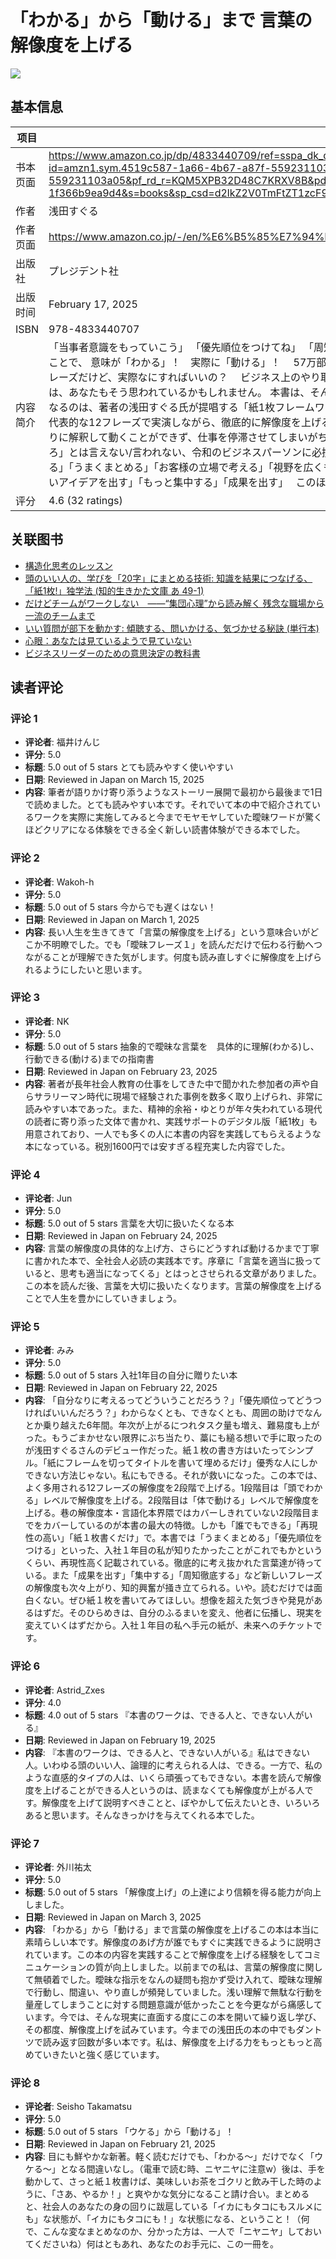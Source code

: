 # 「わかる」から「動ける」まで 言葉の解像度を上げる

![](https://m.media-amazon.com/images/I/71axrPsmd+L._SL1500_.jpg)

## 基本信息

| 项目 | 内容 |
| --- | --- |
| 书本页面 | https://www.amazon.co.jp/dp/4833440709/ref=sspa_dk_detail_3?psc=1&pd_rd_i=4833440709&pd_rd_w=k3Gau&content-id=amzn1.sym.4519c587-1a66-4b67-a87f-559231103a05&pf_rd_p=4519c587-1a66-4b67-a87f-559231103a05&pf_rd_r=KQM5XPB32D48C7KRXV8B&pd_rd_wg=OG4xX&pd_rd_r=21a578c5-4a20-4958-a0c9-1f366b9ea9d4&s=books&sp_csd=d2lkZ2V0TmFtZT1zcF9kZXRhaWwy |
| 作者 | 浅田すぐる |
| 作者页面 | https://www.amazon.co.jp/-/en/%E6%B5%85%E7%94%B0%E3%81%99%E3%81%90%E3%82%8B/e/B076X6T3HZ/ref=dp_byline_cont_book_1 |
| 出版社 | プレジデント社 |
| 出版时间 | February 17, 2025 |
| ISBN | 978-4833440707 |
| 内容简介 | 「当事者意識をもっていこう」  「優先順位をつけてね」  「周知徹底をお願いします」   ビジネスで飛び交う曖昧なフレーズ……　 「言葉の解像度を上げる」ことで、 意味が「わかる」！　実際に「動ける」！　 57万部ベストセラー著者の最新刊  ＜あの人って、言ってることいつも曖昧なんだよな ＜それっぽいフレーズだけど、実際なにすればいいの？　  ビジネス上のやり取りや、"上から降りてきた"指示に対して、こう感じたことのある人も多いと思います。あるいは、あなたもそう思われているかもしれません。  本書は、そんな曖昧な言葉の「解像度を上げる」ことで、業務の停滞を一掃できる本です。  思考の補助線となるのは、著者の浅田すぐる氏が提唱する「紙1枚フレームワーク®」。 言葉の意味が"わかる"だけでなく、実際に仕事の現場で"動ける"ようになるまで……　 代表的な12フレーズで実演しながら、徹底的に解像度を上げる方法をお伝えします。  上司からの指示が理解できず、思考停止状態に陥ってしまう人。自分なりに解釈して動くことができず、仕事を停滞させてしまいがちな人。部下がフリーズしてしまうコミュニケーションを頻繁にやってしまう人。 「自分で考えろ」とは言えない/言われない、令和のビジネスパーソンに必携の一冊です。  ◎本書で主に取り上げる"曖昧フレーズ" 「当事者意識をもつ」「優先順位をつける」「うまくまとめる」「お客様の立場で考える」「視野を広くもつ」「周知徹底する」「徹底的に考え抜く」「会議をうまく仕切る」「臨機応変に対応する」「良いアイデアを出す」「もっと集中する」「成果を出す」　 このほかにも、あなたなりに解像度を上げる技術が身につきます! |
| 评分 | 4.6 (32 ratings) |

## 关联图书

- [構造化思考のレッスン](https://www.amazon.co.jp/-/en/%E8%8D%92%E6%9C%A8%E5%8D%9A%E8%A1%8C/dp/4799331264/ref=pd_sbs_d_sccl_3_1/358-9774692-9324168?pd_rd_w=toWYY&content-id=amzn1.sym.13eb81e1-7d13-4eb9-803d-fea9198bc9c1&pf_rd_p=13eb81e1-7d13-4eb9-803d-fea9198bc9c1&pf_rd_r=X7W58V8YE70RAQAM84FA&pd_rd_wg=73swA&pd_rd_r=ebea2690-3d3f-4ffa-b7a3-67e4195e3459&pd_rd_i=4799331264&psc=1)
- [頭のいい人の、学びを「20字」にまとめる技術: 知識を結果につなげる、「紙1枚!」独学法 (知的生きかた文庫 あ 49-1)](https://www.amazon.co.jp/-/en/%E6%B5%85%E7%94%B0-%E3%81%99%E3%81%90%E3%82%8B/dp/4837989012/ref=pd_sbs_d_sccl_3_2/358-9774692-9324168?pd_rd_w=toWYY&content-id=amzn1.sym.13eb81e1-7d13-4eb9-803d-fea9198bc9c1&pf_rd_p=13eb81e1-7d13-4eb9-803d-fea9198bc9c1&pf_rd_r=X7W58V8YE70RAQAM84FA&pd_rd_wg=73swA&pd_rd_r=ebea2690-3d3f-4ffa-b7a3-67e4195e3459&pd_rd_i=4837989012&psc=1)
- [だけどチームがワークしない　――“集団心理”から読み解く 残念な職場から一流のチームまで](https://www.amazon.co.jp/-/en/%E7%B8%84%E7%94%B0-%E5%81%A5%E6%82%9F/dp/4296002228/ref=pd_sbs_d_sccl_3_3/358-9774692-9324168?pd_rd_w=toWYY&content-id=amzn1.sym.13eb81e1-7d13-4eb9-803d-fea9198bc9c1&pf_rd_p=13eb81e1-7d13-4eb9-803d-fea9198bc9c1&pf_rd_r=X7W58V8YE70RAQAM84FA&pd_rd_wg=73swA&pd_rd_r=ebea2690-3d3f-4ffa-b7a3-67e4195e3459&pd_rd_i=4296002228&psc=1)
- [いい質問が部下を動かす: 傾聴する、問いかける、気づかせる秘訣 (単行本)](https://www.amazon.co.jp/-/en/%E6%9E%97-%E8%8B%B1%E5%88%A9/dp/4837940285/ref=pd_sbs_d_sccl_3_4/358-9774692-9324168?pd_rd_w=toWYY&content-id=amzn1.sym.13eb81e1-7d13-4eb9-803d-fea9198bc9c1&pf_rd_p=13eb81e1-7d13-4eb9-803d-fea9198bc9c1&pf_rd_r=X7W58V8YE70RAQAM84FA&pd_rd_wg=73swA&pd_rd_r=ebea2690-3d3f-4ffa-b7a3-67e4195e3459&pd_rd_i=4837940285&psc=1)
- [心眼：あなたは見ているようで見ていない](https://www.amazon.co.jp/-/en/%E3%82%AF%E3%83%AA%E3%82%B9%E3%83%81%E3%83%A3%E3%83%B3%E3%83%BB%E3%83%9E%E3%82%B9%E3%83%93%E3%82%A2%E3%82%A6-Christian-Madsjerg/dp/4833425505/ref=pd_sbs_d_sccl_3_5/358-9774692-9324168?pd_rd_w=toWYY&content-id=amzn1.sym.13eb81e1-7d13-4eb9-803d-fea9198bc9c1&pf_rd_p=13eb81e1-7d13-4eb9-803d-fea9198bc9c1&pf_rd_r=X7W58V8YE70RAQAM84FA&pd_rd_wg=73swA&pd_rd_r=ebea2690-3d3f-4ffa-b7a3-67e4195e3459&pd_rd_i=4833425505&psc=1)
- [ビジネスリーダーのための意思決定の教科書](https://www.amazon.co.jp/-/en/%E5%B7%9D%E5%8F%A3%E8%8D%98%E5%8F%B2/dp/4799331272/ref=pd_sbs_d_sccl_3_6/358-9774692-9324168?pd_rd_w=toWYY&content-id=amzn1.sym.13eb81e1-7d13-4eb9-803d-fea9198bc9c1&pf_rd_p=13eb81e1-7d13-4eb9-803d-fea9198bc9c1&pf_rd_r=X7W58V8YE70RAQAM84FA&pd_rd_wg=73swA&pd_rd_r=ebea2690-3d3f-4ffa-b7a3-67e4195e3459&pd_rd_i=4799331272&psc=1)

## 读者评论

### 评论 1

- **评论者**: 福井けんじ
- **评分**: 5.0
- **标题**: 5.0 out of 5 stars
とても読みやすく使いやすい
- **日期**: Reviewed in Japan on March 15, 2025
- **内容**: 筆者が語りかけ寄り添うようなストーリー展開で最初から最後まで1日で読めました。とても読みやすい本です。それでいて本の中で紹介されているワークを実際に実施してみると今までモヤモヤしていた曖昧ワードが驚くほどクリアになる体験をできる全く新しい読書体験ができる本でした。

### 评论 2

- **评论者**: Wakoh-h
- **评分**: 5.0
- **标题**: 5.0 out of 5 stars
今からでも遅くはない！
- **日期**: Reviewed in Japan on March 1, 2025
- **内容**: 長い人生を生きてきて「言葉の解像度を上げる」という意味合いがどこか不明瞭でした。でも「曖昧フレーズ１」を読んだだけで伝わる行動へつながることが理解できた気がします。何度も読み直しすぐに解像度を上げられるようにしたいと思います。

### 评论 3

- **评论者**: NK
- **评分**: 5.0
- **标题**: 5.0 out of 5 stars
抽象的で曖昧な言葉を　具体的に理解(わかる)し、行動できる(動ける)までの指南書
- **日期**: Reviewed in Japan on February 23, 2025
- **内容**: 著者が長年社会人教育の仕事をしてきた中で聞かれた参加者の声や自らサラリーマン時代に現場で経験された事例を数多く取り上げられ、非常に読みやすい本であった。また、精神的余裕・ゆとりが年々失われている現代の読者に寄り添った文体で書かれ、実践サポートのデジタル版「紙1枚」も用意されており、一人でも多くの人に本書の内容を実践してもらえるような本になっている。税別1600円では安すぎる程充実した内容でした。

### 评论 4

- **评论者**: Jun
- **评分**: 5.0
- **标题**: 5.0 out of 5 stars
言葉を大切に扱いたくなる本
- **日期**: Reviewed in Japan on February 24, 2025
- **内容**: 言葉の解像度の具体的な上げ方、さらにどうすれば動けるかまで丁寧に書かれた本で、全社会人必読の実践本です。序章に「言葉を適当に扱っていると、思考も適当になってくる」とはっとさせられる文章がありました。この本を読んだ後、言葉を大切に扱いたくなります。言葉の解像度を上げることで人生を豊かにしていきましょう。

### 评论 5

- **评论者**: みみ
- **评分**: 5.0
- **标题**: 5.0 out of 5 stars
入社1年目の自分に贈りたい本
- **日期**: Reviewed in Japan on February 22, 2025
- **内容**: 「自分なりに考えるってどういうことだろう？」「優先順位ってどうつければいいんだろう？」わからなくとも、できなくとも、周囲の助けでなんとか乗り越えた6年間。年次が上がるにつれタスク量も増え、難易度も上がった。もうごまかせない限界にぶち当たり、藁にも縋る想いで手に取ったのが浅田すぐるさんのデビュー作だった。紙１枚の書き方はいたってシンプル。「紙にフレームを切ってタイトルを書いて埋めるだけ」優秀な人にしかできない方法じゃない。私にもできる。それが救いになった。この本では、よく多用される12フレーズの解像度を2段階で上げる。1段階目は「頭でわかる」レベルで解像度を上げる。2段階目は「体で動ける」レベルで解像度を上げる。巷の解像度本・言語化本界隈ではカバーしきれていない2段階目までをカバーしているのが本書の最大の特徴。しかも「誰でもできる」「再現性の高い」「紙１枚書くだけ」で。本書では「うまくまとめる」「優先順位をつける」といった、入社１年目の私が知りたかったことがこれでもかというくらい、再現性高く記載されている。徹底的に考え抜かれた言葉達が待っている。また「成果を出す」「集中する」「周知徹底する」など新しいフレーズの解像度も次々上がり、知的興奮が掻き立てられる。いや。読むだけでは面白くない。ぜひ紙１枚を書いてみてほしい。想像を超えた気づきや発見があるはずだ。そのひらめきは、自分のふるまいを変え、他者に伝播し、現実を変えていくはずだから。入社１年目の私へ手元の紙が、未来へのチケットです。

### 评论 6

- **评论者**: Astrid_Zxes
- **评分**: 4.0
- **标题**: 4.0 out of 5 stars
『本書のワークは、できる人と、できない人がいる』
- **日期**: Reviewed in Japan on February 19, 2025
- **内容**: 『本書のワークは、できる人と、できない人がいる』私はできない人。いわゆる頭のいい人、論理的に考えられる人は、できる。一方で、私のような直感的タイプの人は、いくら頑張ってもできない。本書を読んで解像度を上げることができる人というのは、読まなくても解像度が上がる人です。解像度を上げて説明すべきことと、ぼやかして伝えたいとき、いろいろあると思います。そんなきっかけを与えてくれる本でした。

### 评论 7

- **评论者**: 外川祐太
- **评分**: 5.0
- **标题**: 5.0 out of 5 stars
「解像度上げ」の上達により信頼を得る能力が向上しました。
- **日期**: Reviewed in Japan on March 3, 2025
- **内容**: 「わかる」から「動ける」まで言葉の解像度を上げるこの本は本当に素晴らしい本です。解像度のあげ方が誰でもすぐに実践できるように説明されています。この本の内容を実践することで解像度を上げる経験をしてコミニュケーションの質が向上しました。以前までの私は、言葉の解像度に関して無頓着でした。曖昧な指示をなんの疑問も抱かず受け入れて、曖昧な理解で行動し、間違い、やり直しが頻発していました。浅い理解で無駄な行動を量産してしまうことに対する問題意識が低かったことを今更ながら痛感しています。今では、そんな現実に直面する度にこの本を開いて繰り返し学び、その都度、解像度上げを試みています。今までの浅田氏の本の中でもダントツで読み返す回数が多い本です。私は、解像度を上げる力をもっともっと高めていきたいと強く感じています。

### 评论 8

- **评论者**: Seisho Takamatsu
- **评分**: 5.0
- **标题**: 5.0 out of 5 stars
「ウケる」から「動ける」！
- **日期**: Reviewed in Japan on February 21, 2025
- **内容**: 目にも鮮やかな新著。軽く読むだけでも、「わかる〜」だけでなく「ウケる〜」となる間違いなし。（電車で読む時、ニヤニヤに注意w）後は、手を動かして、さっと紙１枚書けば、美味しいお茶をゴクリと飲み干した時のように、「さあ、やるか！」と爽やかな気分になること請け合い。まとめると、社会人のあなたの身の回りに跋扈している「イカにもタコにもスルメにも」な状態が、「イカにもタコにも！」な状態になる、ということ！（何で、こんな変なまとめなのか、分かった方は、一人で「ニヤニヤ」しておいてくださいね）何はともあれ、あなたのお手元に、この一冊を。
